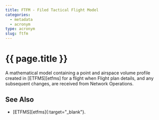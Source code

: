 ```yaml
---
title: FTFM - Filed Tactical Flight Model
categories:
  - metadata
  - acronym
type: acronym
slug: ftfm
---
```

# {{ page.title }}

A mathematical model containing a point and airspace volume profile created in
[ETFMS][etfms] for a flight when Flight plan details, and any subsequent changes,
are received from Network Operations.

## See Also

* [ETFMS][etfms]{:target="_blank"}.

[eftms]: <{{ "/references/acronym/etfms.html" | prepend: site.baseurl | prepend: site.url }}> "ETFMS"
